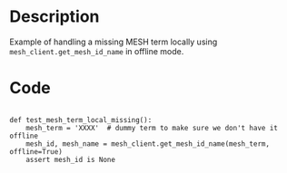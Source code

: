 # Description
Example of handling a missing MESH term locally using `mesh_client.get_mesh_id_name` in offline mode.

# Code
```

def test_mesh_term_local_missing():
    mesh_term = 'XXXX'  # dummy term to make sure we don't have it offline
    mesh_id, mesh_name = mesh_client.get_mesh_id_name(mesh_term, offline=True)
    assert mesh_id is None

```
